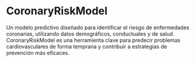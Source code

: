 # CoronaryRiskModel
Un modelo predictivo diseñado para identificar el riesgo de enfermedades coronarias, utilizando datos demográficos, conductuales y de salud. CoronaryRiskModel es una herramienta clave para predecir problemas cardiovasculares de forma temprana y contribuir a estrategias de prevención más eficaces.
